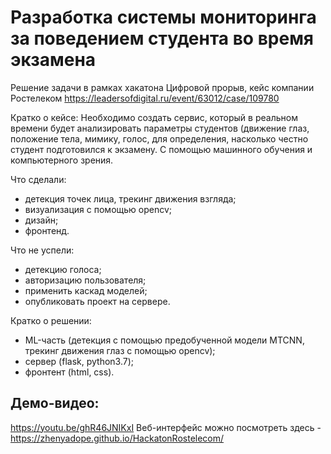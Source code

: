 # Разработка системы мониторинга за поведением студента во время экзамена
Решение задачи в рамках хакатона Цифровой прорыв, кейс компании Ростелеком https://leadersofdigital.ru/event/63012/case/109780 

Кратко о кейсе: Необходимо создать сервис, который в реальном времени будет анализировать параметры студентов (движение глаз, положение тела, мимику, голос, для определения, насколько честно студент подготовился к экзамену. С помощью машинного обучения и компьютерного зрения.

Что сделали:
- детекция точек лица, трекинг движения взгляда;
- визуализация с помощью opencv;
- дизайн;
- фронтенд.

Что не успели:
- детекцию голоса;
- авторизацию пользователя;
- применить каскад моделей;
- опубликовать проект на сервере.

Кратко о решении:
- ML-часть (детекция с помощью предобученной модели MTCNN, трекинг движения глаз с помощью opencv);
- сервер (flask, python3.7);
- фронтент (html, css).

## Демо-видео:
https://youtu.be/ghR46JNIKxI 
Веб-интерфейс можно посмотреть здесь - https://zhenyadope.github.io/HackatonRostelecom/
